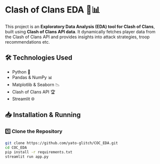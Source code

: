 # Clash of Clans EDA 🏰📊  

This project is an **Exploratory Data Analysis (EDA) tool for Clash of Clans**, built using **Clash of Clans API data**. It dynamically fetches player data from the Clash of Clans API and provides insights into attack strategies, troop recommendations etc.  

## 🛠️ Technologies Used  
- Python 🐍  
- Pandas & NumPy 📊  
- Matplotlib & Seaborn 📉  
- Clash of Clans API 🏆  
- Streamlit 🌐  

## 📥 Installation & Running  
### **1️⃣ Clone the Repository**  
```bash
git clone https://github.com/yato-glitch/COC_EDA.git
cd COC_EDA
pip install -r requirements.txt
streamlit run app.py
